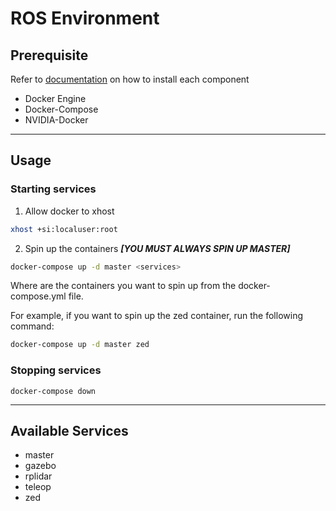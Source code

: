 # ROS Environment
## Prerequisite
Refer to [documentation](https://confluence.cooperigvc.org/display/TECH/Initial+Environment+Setup) on how to install each component
- Docker Engine
- Docker-Compose
- NVIDIA-Docker

---
## Usage
### Starting services
1. Allow docker to xhost
```bash
xhost +si:localuser:root
```
2. Spin up the containers ***[YOU MUST ALWAYS SPIN UP MASTER]***
```bash
docker-compose up -d master <services>
```
Where <services> are the containers you want to spin up from the docker-compose.yml file.

For example, if you want to spin up the zed container, run the following command:
```bash
docker-compose up -d master zed
```
### Stopping services
```
docker-compose down
```

---
## Available Services
- master
- gazebo
- rplidar
- teleop
- zed
